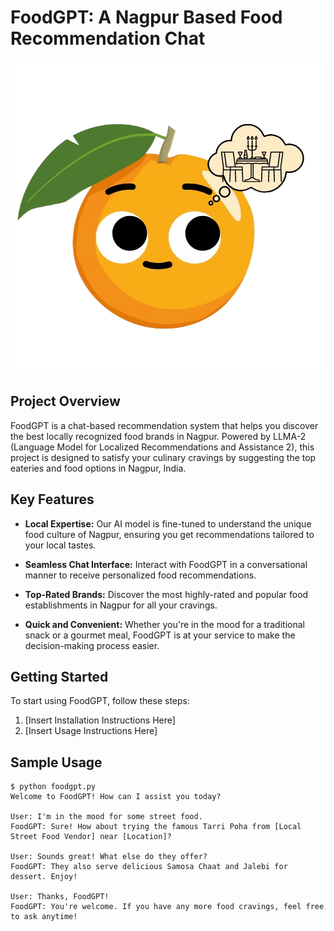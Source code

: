 # FoodGPT: A Nagpur Based Food Recommendation Chat

![FoodGPT Logo](https://github.com/prasanna-muppidwar/Nagpur-FoodGPT/blob/main/logo.png)

## Project Overview

FoodGPT is a chat-based recommendation system that helps you discover the best locally recognized food brands in Nagpur. Powered by LLMA-2 (Language Model for Localized Recommendations and Assistance 2), this project is designed to satisfy your culinary cravings by suggesting the top eateries and food options in Nagpur, India.

## Key Features

- **Local Expertise:** Our AI model is fine-tuned to understand the unique food culture of Nagpur, ensuring you get recommendations tailored to your local tastes.

- **Seamless Chat Interface:** Interact with FoodGPT in a conversational manner to receive personalized food recommendations.

- **Top-Rated Brands:** Discover the most highly-rated and popular food establishments in Nagpur for all your cravings.

- **Quick and Convenient:** Whether you're in the mood for a traditional snack or a gourmet meal, FoodGPT is at your service to make the decision-making process easier.

## Getting Started

To start using FoodGPT, follow these steps:

1. [Insert Installation Instructions Here]
2. [Insert Usage Instructions Here]

## Sample Usage

```shell
$ python foodgpt.py
Welcome to FoodGPT! How can I assist you today?

User: I'm in the mood for some street food.
FoodGPT: Sure! How about trying the famous Tarri Poha from [Local Street Food Vendor] near [Location]?

User: Sounds great! What else do they offer?
FoodGPT: They also serve delicious Samosa Chaat and Jalebi for dessert. Enjoy!

User: Thanks, FoodGPT!
FoodGPT: You're welcome. If you have any more food cravings, feel free to ask anytime!

